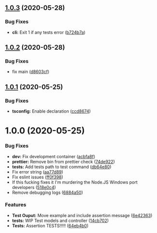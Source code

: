 ## [1.0.3](https://github.com/K-FOSS/TS-ESTests/compare/v1.0.2...v1.0.3) (2020-05-28)


### Bug Fixes

* **cli:** Exit 1 if any tests error ([b724b7a](https://github.com/K-FOSS/TS-ESTests/commit/b724b7a2c3910f5ffa41ade3473ee5deb923a5ca))

## [1.0.2](https://github.com/K-FOSS/TS-ESTests/compare/v1.0.1...v1.0.2) (2020-05-28)


### Bug Fixes

* fix main ([d8603cf](https://github.com/K-FOSS/TS-ESTests/commit/d8603cfd6cf549178a954161cc2fa0501ae478ce))

## [1.0.1](https://github.com/K-FOSS/TS-ESTests/compare/v1.0.0...v1.0.1) (2020-05-25)


### Bug Fixes

* **tsconfig:** Enable declaration ([ccd8674](https://github.com/K-FOSS/TS-ESTests/commit/ccd8674a4c7c7e9067298fcf3dc5135b38fb2c90))

# 1.0.0 (2020-05-25)


### Bug Fixes

* **dev:** Fix development container ([acbfa8f](https://github.com/K-FOSS/TS-ESTests/commit/acbfa8f707358e3f6ae6b8ae8b02a750066d1138))
* **prettier:** Remove bin from prettier check ([74de922](https://github.com/K-FOSS/TS-ESTests/commit/74de9227b0fbeca42dac12dbb9f8c3b3d556d345))
* **tests:** Add tests path to test command ([db64e80](https://github.com/K-FOSS/TS-ESTests/commit/db64e80f7bee456e578151c30bf19e44b4b1f85c))
* Fix error string ([aa77d89](https://github.com/K-FOSS/TS-ESTests/commit/aa77d8958e72d517f17c541cd52a343f7395822b))
* Fix eslint issues ([ff0f398](https://github.com/K-FOSS/TS-ESTests/commit/ff0f3980ebdbe6497638c0472271e2d6cdd8cf2a))
* If this fucking fixes it I'm murdering the Node.JS Windows port developers ([518e0c4](https://github.com/K-FOSS/TS-ESTests/commit/518e0c414836f2e15869f3989ec6a670e121aaf9))
* Remove debugging logs ([6884a50](https://github.com/K-FOSS/TS-ESTests/commit/6884a50522ed278fe7f7ed634efaafcb50f9f4b6))


### Features

* **Test Ouput:** Move example and include assertion message ([6e42363](https://github.com/K-FOSS/TS-ESTests/commit/6e42363f39fa8f0da4e5643f3086f29eb72a98b3))
* **tests:** WIP Test models and controller ([14cb702](https://github.com/K-FOSS/TS-ESTests/commit/14cb702304b3c9ff4fd909df6d07025b335fbed3))
* **Tests:** Assertion TESTS!!!!! ([64eb4b0](https://github.com/K-FOSS/TS-ESTests/commit/64eb4b012790f41b8bc1e7c3714be6098f0f28ba))
